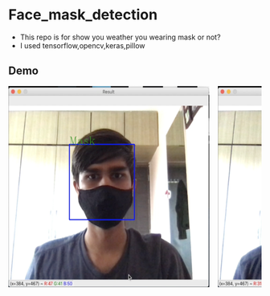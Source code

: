 # Face_mask_detection
- This repo is for show you weather you wearing mask or not?
- I used tensorflow,opencv,keras,pillow
## Demo
<pre>
<img src="https://raw.githubusercontent.com/hkp27299/Face_mask_detection/master/Screenshot%202020-08-02%20at%204.59.15%20PM.png" width="400" height="400">  <img src="https://raw.githubusercontent.com/hkp27299/Face_mask_detection/master/Screenshot%202020-08-02%20at%204.59.40%20PM.png" width="400" height="400">
</pre>

